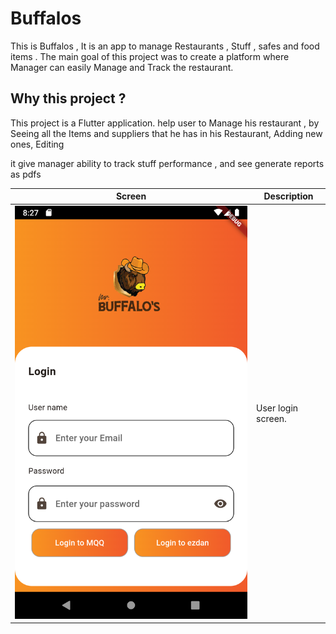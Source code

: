 # Buffalos

This is Buffalos , It is an app to manage Restaurants , Stuff , safes and food items . The main goal of this project was to create a platform where Manager can easily Manage and Track the restaurant.

## Why this project ?

This project is a Flutter application. help user to Manage his restaurant , by Seeing all the Items and suppliers that he has in his Restaurant, Adding new ones, Editing

it give manager ability to track stuff performance , and see generate reports as pdfs

| Screen                                                               | Description        |
| -------------------------------------------------------------------- | ------------------ |
| ![Login](./Images_for_readme\Login_Screen\Screenshot_1708712835.png) | User login screen. |
